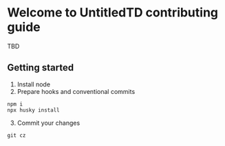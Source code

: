 # Welcome to UntitledTD contributing guide
TBD
## Getting started
1. Install node
2. Prepare hooks and conventional commits
```shell
npm i
npx husky install
```
3. Commit your changes
```shell
git cz
```